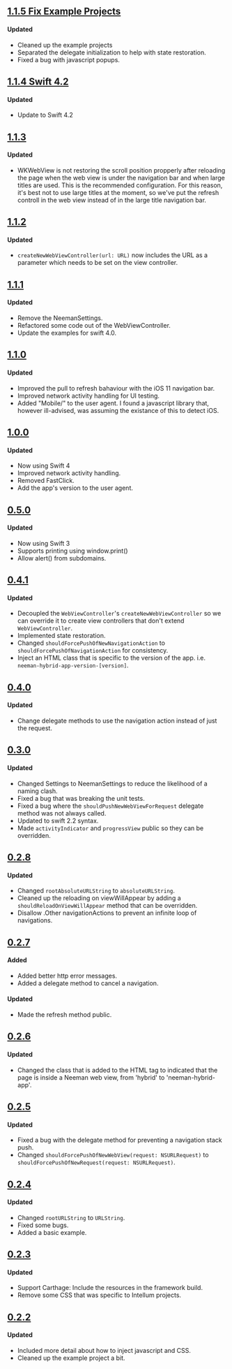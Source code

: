 ## [1.1.5 Fix Example Projects](https://github.com/intellum/neeman/releases/tag/1.1.5)
#### Updated
- Cleaned up the example projects
- Separated the delegate initialization to help with state restoration.
- Fixed a bug with javascript popups.

## [1.1.4 Swift 4.2](https://github.com/intellum/neeman/releases/tag/1.1.4)
#### Updated
- Update to Swift 4.2

## [1.1.3](https://github.com/intellum/neeman/releases/tag/1.1.3)
#### Updated
- WKWebView is not restoring the scroll position propperly after reloading the page when the web view is under the navigation bar and when large titles are used. This is the recommended configuration. For this reason, it's best not to use large titles at the moment, so we've put the refresh controll in the web view instead of in the large title navigation bar.

## [1.1.2](https://github.com/intellum/neeman/releases/tag/1.1.2)
#### Updated
- `createNewWebViewController(url: URL)` now includes the URL as a parameter which needs to be set on the view controller.

## [1.1.1](https://github.com/intellum/neeman/releases/tag/1.1.1)
#### Updated
- Remove the NeemanSettings.
- Refactored some code out of the WebViewController.
- Update the examples for swift 4.0.

## [1.1.0](https://github.com/intellum/neeman/releases/tag/1.1.0)
#### Updated
- Improved the pull to refresh bahaviour with the iOS 11 navigation bar.
- Improved network activity handling for UI testing.
- Added "Mobile/" to the user agent. I found a javascript library that, however ill-advised, was assuming the existance of this to detect iOS.

## [1.0.0](https://github.com/intellum/neeman/releases/tag/1.0.0)
#### Updated
- Now using Swift 4
- Improved network activity handling.
- Removed FastClick.
- Add the app's version to the user agent.

## [0.5.0](https://github.com/intellum/neeman/releases/tag/0.5.0)
#### Updated
- Now using Swift 3
- Supports printing using window.print()
- Allow alert() from subdomains.

## [0.4.1](https://github.com/intellum/neeman/releases/tag/0.4.1)
#### Updated
- Decoupled the `WebViewController`'s `createNewWebViewController` so we can override it to create view controllers that don't extend `WebViewController`.
- Implemented state restoration.
- Changed `shouldForcePushOfNewNavigationAction` to `shouldForcePushOfNavigationAction` for consistency.
- Inject an HTML class that is specific to the version of the app. i.e. `neeman-hybrid-app-version-[version]`.

## [0.4.0](https://github.com/intellum/neeman/releases/tag/0.4.0)
#### Updated
- Change delegate methods to use the navigation action instead of just the request.

## [0.3.0](https://github.com/intellum/neeman/releases/tag/0.3.0)
#### Updated
- Changed Settings to NeemanSettings to reduce the likelihood of a naming clash.
- Fixed a bug that was breaking the unit tests.
- Fixed a bug where the `shouldPushNewWebViewForRequest` delegate method was not always called.
- Updated to swift 2.2 syntax.
- Made `activityIndicator` and `progressView` public so they can be overridden.

## [0.2.8](https://github.com/intellum/neeman/releases/tag/0.2.8)
#### Updated
- Changed `rootAbsoluteURLString` to `absoluteURLString`.
- Cleaned up the reloading on viewWillAppear by adding a `shouldReloadOnViewWillAppear` method that can be overridden.
- Disallow .Other navigationActions to prevent an infinite loop of navigations.

## [0.2.7](https://github.com/intellum/neeman/releases/tag/0.2.7)
#### Added

- Added better http error messages.
- Added a delegate method to cancel a navigation.

#### Updated
- Made the refresh method public.

## [0.2.6](https://github.com/intellum/neeman/releases/tag/0.2.6)
#### Updated
- Changed the class that is added to the HTML tag to indicated that the page is inside a Neeman web view, from 'hybrid' to 'neeman-hybrid-app'.

## [0.2.5](https://github.com/intellum/neeman/releases/tag/0.2.5)
#### Updated
- Fixed a bug with the delegate method for preventing a navigation stack push.
- Changed `shouldForcePushOfNewWebView(request: NSURLRequest)` to `shouldForcePushOfNewRequest(request: NSURLRequest)`. 

## [0.2.4](https://github.com/intellum/neeman/releases/tag/0.2.4)
#### Updated
- Changed `rootURLString` to `URLString`.
- Fixed some bugs.
- Added a basic example.

## [0.2.3](https://github.com/intellum/neeman/releases/tag/0.2.3)

#### Updated
- Support Carthage: Include the resources in the framework build.
- Remove some CSS that was specific to Intellum projects. 

## [0.2.2](https://github.com/intellum/neeman/releases/tag/0.2.2)

#### Updated
- Included more detail about how to inject javascript and CSS.
- Cleaned up the example project a bit.

